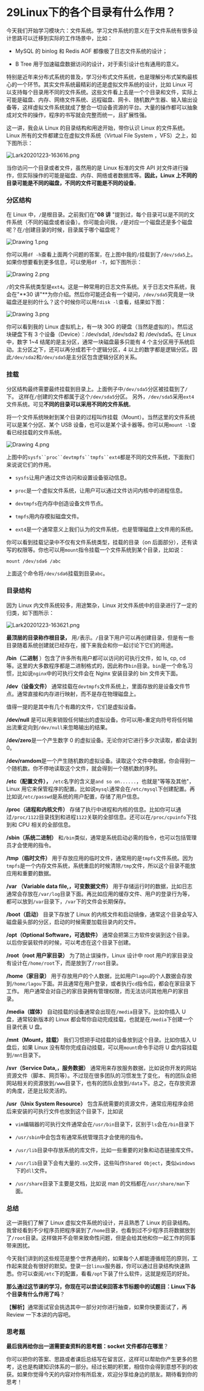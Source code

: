 # 29Linux下的各个目录有什么作用？

今天我们开始学习模块六：文件系统。学习文件系统的意义在于文件系统有很多设计思路可以迁移到实际的工作场景中，比如：

* MySQL 的 binlog 和 Redis AOF 都像极了日志文件系统的设计；

* B Tree 用于加速磁盘数据访问的设计，对于索引设计也有通用的意义。

特别是近年来分布式系统的普及，学习分布式文件系统，也是理解分布式架构最核心的一个环节。其实文件系统最精彩的还是虚拟文件系统的设计，比如 Linux 可以支持每个目录用不同的文件系统。这些文件看上去是一个个目录和文件，实际上可能是磁盘、内存、网络文件系统、远程磁盘、网卡、随机数产生器、输入输出设备等，这样虚拟文件系统就成了整合一切设备资源的平台。大量的操作都可以抽象成对文件的操作，程序的书写就会完整而统一，且扩展性强。

这一讲，我会从 Linux 的目录结构和用途开始，带你认识 Linux 的文件系统。Linux 所有的文件都建立在虚拟文件系统（Virtual File System ，VFS）之上，如下图所示：


<Image alt="Lark20201223-163616.png" src="https://s0.lgstatic.com/i/image2/M01/03/D3/Cip5yF_jAd-APzhvAADyJAEGLTc170.png"/> 


当你访问一个目录或者文件，虽然用的是 Linux 标准的文件 API 对文件进行操作，但实际操作的可能是磁盘、内存、网络或者数据库等。**因此，Linux 上不同的目录可能是不同的磁盘，不同的文件可能是不同的设备**。

### 分区结构

在 Linux 中，`/`是根目录。之前我们在"**08 讲** "提到过，每个目录可以是不同的文件系统（不同的磁盘或者设备）。你可能会问我，`/`是对应一个磁盘还是多个磁盘呢？在`/`创建目录的时候，目录属于哪个磁盘呢？


<Image alt="Drawing 1.png" src="https://s0.lgstatic.com/i/image2/M01/03/D5/CgpVE1_jAeqAern4AAH5hspmQ0Y638.png"/> 


你可以用`df -h`查看上面两个问题的答案，在上图中我的`/`挂载到了`/dev/sda5`上。如果你想要看到更多信息，可以使用`df -T`，如下图所示：


<Image alt="Drawing 2.png" src="https://s0.lgstatic.com/i/image2/M01/03/D5/CgpVE1_jAfGAf6BqAAGJaAmhd0Q927.png"/> 


`/`的文件系统类型是`ext4`。这是一种常用的日志文件系统。关于日志文件系统，我会在"\*\*30 讲"\*\*为你介绍。然后你可能还会有一个疑问，`/dev/sda5`究竟是一块磁盘还是别的什么？这个时候你可以用`fdisk -l`查看，结果如下图：


<Image alt="Drawing 3.png" src="https://s0.lgstatic.com/i/image/M00/8B/FC/CgqCHl_jAf-AGBtKAANDnVrYDh0934.png"/> 


你可以看到我的 Linux 虚拟机上，有一块 30G 的硬盘（当然是虚拟的）。然后这块硬盘下有 3 个设备（Device）：/dev/sda1, /dev/sda2 和 /dev/sda5。在 Linux 中，数字 1\~4 结尾的是主分区，通常一块磁盘最多只能有 4 个主分区用于系统启动。主分区之下，还可以再分成若干个逻辑分区，4 以上的数字都是逻辑分区。因此`/dev/sda2`和`/dev/sda5`是主分区包含逻辑分区的关系。

### 挂载

分区结构最终需要最终挂载到目录上。上面例子中`/dev/sda5`分区被挂载到了`/`下。 这样在`/`创建的文件都属于这个`/dev/sda5`分区。 另外，`/dev/sda5`采用`ext4`文件系统。可见**不同的目录可以采用不同的文件系统**。

将一个文件系统映射到某个目录的过程叫作挂载（Mount）。当然这里的文件系统可以是某个分区、某个 USB 设备，也可以是某个读卡器等。你可以用`mount -l`查看已经挂载的文件系统。


<Image alt="Drawing 4.png" src="https://s0.lgstatic.com/i/image2/M01/03/D3/Cip5yF_jAfeAIaUWAANFrmAEXQM991.png"/> 


上图中的```sysfs``proc``devtmpfs``tmpfs``ext4```都是不同的文件系统，下面我们来说说它们的作用。

* `sysfs`让用户通过文件访问和设置设备驱动信息。

* `proc`是一个虚拟文件系统，让用户可以通过文件访问内核中的进程信息。

* `devtmpfs`在内存中创造设备文件节点。

* `tmpfs`用内存模拟磁盘文件。

* `ext4`是一个通常意义上我们认为的文件系统，也是管理磁盘上文件用的系统。

你可以看到挂载记录中不仅有文件系统类型，挂载的目录（on 后面部分），还有读写的权限等。你也可以用`mount`指令挂载一个文件系统到某个目录，比如说：

```html
mount /dev/sda6 /abc
```

上面这个命令将`/dev/sda6`挂载到目录`abc`。

### 目录结构

因为 Linux 内文件系统较多，用途繁杂，Linux 对文件系统中的目录进行了一定的归类，如下图所示：


<Image alt="Lark20201223-163621.png" src="https://s0.lgstatic.com/i/image/M00/8B/F1/Ciqc1F_jAhGADnWLAAFf1qd349k816.png"/> 


**最顶层的目录称作根目录，** 用`/`表示。`/`目录下用户可以再创建目录，但是有一些目录随着系统创建就已经存在，接下来我会和你一起讨论下它们的用途。

**/bin（二进制** ）包含了许多所有用户都可以访问的可执行文件，如 ls, cp, cd 等。这里的大多数程序都是二进制格式的，因此称作`bin`目录。`bin`是一个命名习惯，比如说`nginx`中的可执行文件会在 Nginx 安装目录的 bin 文件夹下面。

**/dev（设备文件）** 通常挂载在`devtmpfs`文件系统上，里面存放的是设备文件节点。通常直接和内存进行映射，而不是存在物理磁盘上。

值得一提的是其中有几个有趣的文件，它们是虚拟设备。

**/dev/null** 是可以用来销毁任何输出的虚拟设备。你可以用`>`重定向符号将任何输出流重定向到`/dev/null`来忽略输出的结果。

**/dev/zero**是一个产生数字 0 的虚拟设备。无论你对它进行多少次读取，都会读到 0。

**/dev/ramdom**是一个产生随机数的虚拟设备。读取这个文件中数据，你会得到一个随机数。你不停地读取这个文件，就会得到一个随机数的序列。

**/etc（配置文件），** `/etc`名字的含义是`and so on......`，也就是"等等及其他"，Linux 用它来保管程序的配置。比如说`mysql`通常会在`/etc/mysql`下创建配置。再比如说`/etc/passwd`是系统的用户配置，存储了用户信息。

**/proc（进程和内核文件）** 存储了执行中进程和内核的信息。比如你可以通过`/proc/1122`目录找到和进程`1122`关联的全部信息。还可以在`/proc/cpuinfo`下找到和 CPU 相关的全部信息。

**/sbin（系统二进制）** 和`/bin`类似，通常是系统启动必需的指令，也可以包括管理员才会使用的指令。

**/tmp（临时文件）** 用于存放应用的临时文件，通常用的是`tmpfs`文件系统。因为`tmpfs`是一个内存文件系统，系统重启的时候清除`/tmp`文件，所以这个目录不能放应用和重要的数据。

**/var （Variable data file,，可变数据文件）** 用于存储运行时的数据，比如日志通常会存放在`/var/log`目录下面。再比如应用的缓存文件、用户的登录行为等，都可以放到`/var`目录下，`/var`下的文件会长期保存。

**/boot（启动）** 目录下存放了 Linux 的内核文件和启动镜像，通常这个目录会写入磁盘最头部的分区，启动的时候需要加载目录内的文件。

**/opt（Optional Software，可选软件）** 通常会把第三方软件安装到这个目录。以后你安装软件的时候，可以考虑在这个目录下创建。

**/root（root 用户家目录）** 为了防止误操作，Linux 设计中 root 用户的家目录没有设计在`/home/root`下，而是放到了`/root`目录。

**/home（家目录）** 用于存放用户的个人数据，比如用户`lagou`的个人数据会存放到`/home/lagou`下面。并且通常在用户登录，或者执行`cd`指令后，都会在家目录下工作。 用户通常会对自己的家目录拥有管理权限，而无法访问其他用户的家目录。

**/media（媒体）** 自动挂载的设备通常会出现在`/media`目录下。比如你插入 U 盘，通常较新版本的 Linux 都会帮你自动完成挂载，也就是在`/media`下创建一个目录代表 U 盘。

**/mnt（Mount，挂载）** 我们习惯把手动挂载的设备放到这个目录。比如你插入 U 盘后，如果 Linux 没有帮你完成自动挂载，可以用`mount`命令手动将 U 盘内容挂载到`/mnt`目录下。

**/svr（Service Data,，服务数据）** 通常用来存放服务数据，比如说你开发的网站资源文件（脚本、网页等）。不过现在很多团队的习惯发生了变化， 有的团队会把网站相关的资源放到`/www`目录下，也有的团队会放到`/data`下。总之，在存放资源的角度，还是比较灵活的。

**/usr（Unix System Resource）** 包含系统需要的资源文件，通常应用程序会把后来安装的可执行文件也放到这个目录下，比如说

* `vim`编辑器的可执行文件通常会在`/usr/bin`目录下，区别于`ls`会在`/bin`目录下

* `/usr/sbin`中会包含有通常系统管理员才会使用的指令。

* `/usr/lib`目录中存放系统的库文件，比如一些重要的对象和动态链接库文件。

* `/usr/lib`目录下会有大量的`.so`文件，这些叫作`Shared Object`，类似`windows`下的`dll`文件。

* `/usr/share`目录下主要是文档，比如说 man 的文档都在`/usr/share/man`下面。

### 总结

这一讲我们了解了 Linux 虚拟文件系统的设计，并且熟悉了 Linux 的目录结构。我曾经看到不少程序员把程序装到了`/home`目录，也看到过不少程序员将数据放到了`/root`目录。这样做并不会带来致命性问题，但是会给其他和你一起工作的同事带来困扰。

今天我们讲到的这些规范是整个世界通用的，如果每个人都能遵循规范的原则，工作起来就会有很好的默契。登录一台`linux`服务器，你可以通过目录结构快速熟悉。你可以查阅`/etc`下的配置，看看`/opt`下装了什么软件，这就是规范的好处。

**那么通过这节课的学习，你现在可以尝试来回答本节标题中的试题目：Linux下各个目录有什么作用了吗**？

【**解析**】通常面试官会挑选其中一部分对你进行抽查，如果你快要面试了，再 Review 一下本讲的内容吧。

### 思考题

**最后我再给你出一道需要查资料的思考题：socket 文件都存在哪里**？

你可以把你的答案、思路或者课后总结写在留言区，这样可以帮助你产生更多的思考，这也是构建知识体系的一部分。经过长期的积累，相信你会得到意想不到的收获。如果你觉得今天的内容对你有所启发，欢迎分享给身边的朋友。期待看到你的思考！

